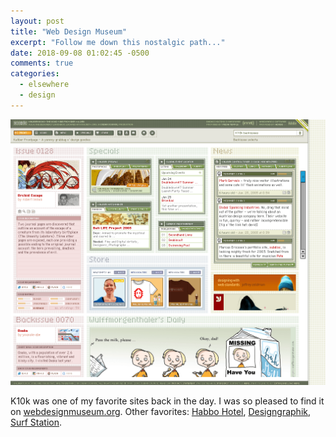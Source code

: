 ```yaml
---
layout: post
title: "Web Design Museum"
excerpt: "Follow me down this nostalgic path..."
date: 2018-09-08 01:02:45 -0500
comments: true
categories: 
  - elsewhere
  - design
---
```


[![](/assets/2018/09/kaliber10000-2003.png)](https://www.webdesignmuseum.org/gallery/kaliber10000-2003)

K10k was one of my favorite sites back in the day. I was so pleased to find it on [webdesignmuseum.org](https://www.webdesignmuseum.org/). Other favorites: [Habbo Hotel](https://www.webdesignmuseum.org/gallery/habbo-hotel-2001), [Designgraphik](https://www.webdesignmuseum.org/gallery/designgraphik-2001), [Surf Station](https://www.webdesignmuseum.org/gallery/surf-station-2002).
